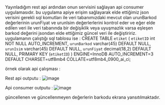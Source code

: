 Yayınladığım rest api ardından onun servisini sağlayan api consumer uygulamasıdır. bu uygulama apiye erişim sağlayarak elde ettiğimiz json verisini gerekli sql komutları ile veri tabanımızdaki mevcut olan urunBarkod değerlerinin urunFiyat ve urunIsim değerlerlerini
kontrol eder ve eğer elde edilen veri ile veri tabanında bir değişiklik veya uyuşmazlık varsa eşleşen barkod değerini jsondan elde ettiğimiz güncel veri ile değiştiririz. uygulamanın çalıştığı sql tablosu ise : 
CREATE TABLE `etiket` (
  `etiketID` int NOT NULL AUTO_INCREMENT,
  `urunBarkod` varchar(45) DEFAULT NULL,
  `urunIsim` varchar(45) DEFAULT NULL,
  `urunFiyat` decimal(18,2) DEFAULT NULL,
  PRIMARY KEY (`etiketID`)
) ENGINE=InnoDB AUTO_INCREMENT=3 DEFAULT CHARSET=utf8mb4 COLLATE=utf8mb4_0900_ai_ci;

örnek olarak api çalışması :

Rest api outputu :
![image](https://github.com/user-attachments/assets/00656c79-cfc0-4cea-b6a0-00b0b71e2bc3)

Api consumer outputu :
![image](https://github.com/user-attachments/assets/421733f5-7626-4667-9e94-e2bb2bb08355)


güncellenen ve güncellenmeyen değerlerin barkodu ekrana yansıtılmaktadır.
